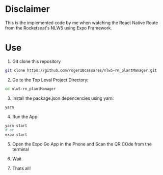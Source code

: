 # Disclaimer

This is the implemented code by me when watching the 
React Native Route from the Rocketseat's NLW5 using Expo Framework.

# Use
1. Git clone this repository
```bash
git clone https://github.com/roger10cassares/nlw5-rn_plantManager.git
```

2. Go to the Top Leval Project Directory:
```bash
cd nlw5-rn_plantManager
```

3. Install the package.json depencencies using yarn:
```bash
yarn
```
4. Run the App
```bash
yarn start
# or
expo start
```

5. Open the Expo Go App in the Phone and Scan the QR COde from the terminal

6. Wait

7. Thats all!